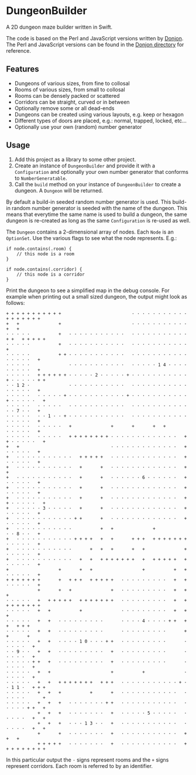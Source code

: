 #  DungeonBuilder

A 2D dungeon maze builder written in Swift.

The code is based on the Perl and JavaScript versions written by [Donjon](https://donjon.bin.sh). The Perl and JavaScript versions can be found in the [Donjon directory](https://github.com/wolf81/DungeonBuilder/tree/master/Donjon) for reference.

## Features

- Dungeons of various sizes, from fine to collosal
- Rooms of various sizes, from small to collosal
- Rooms can be densely packed or scattered
- Corridors can be straight, curved or in between
- Optionally remove some or all dead-ends
- Dungeons can be created using various layouts, e.g. keep or hexagon
- Different types of doors are placed, e.g.: normal, trapped, locked, etc...
- Optionally use your own (random) number generator

## Usage

1. Add this project as a library to some other project.
2. Create an instance of `DungeonBuilder` and provide it with a `Configuration` and optionally your own number generator that conforms to `NumberGeneratable`.
3. Call the `build` method on your instance of `DungeonBuilder` to create a dungeon. A `Dungeon` will be returned.

By default a build-in seeded random number generator is used. This build-in random number generator is seeded with the name of the dungeon. This means that everytime the same name is used to build a dungeon, the same dungeon is re-created as long as the same `Configuration` is re-used as well.   

The `Dungeon` contains a 2-dimensional array of nodes. Each `Node` is an `OptionSet`. Use the various flags to see what the node represents.  E.g.: 

    if node.contains(.room) {
        // this node is a room
    } 
    
    if node.contains(.corridor) {
        // this node is a corridor
    }

Print the dungeon to see a simplified map in the debug console. For example when printing out a small sized dungeon, the output might look as follows:

    + + + + + + + + + + +                           · · · · · · · · · · ·   + + + + + + +  
    +   +               +                           · · · · · · · · · · ·   +   +          
    · · · · ·           +   · · · · · · · · · · ·   · · · · · · · · · · · + +   + + + + +  
    · · · · ·           +   · · · · · · · · · · ·   · · · · · · · · · · ·               +  
    · · · · ·           + + · · · · · · · · · · ·   · · · · · · · · · · ·   · · · · ·   +  
    · · · · ·               · · · · · · · · · · ·   · · · · · 1 4 · · · ·   · · · · ·   +  
    · · · · ·   + + + + + + · · · · · 2 · · · · · + · · · · · · · · · · · + · · · · · + +  
    · · 1 2 ·               · · · · · · · · · · ·   · · · · · · · · · · ·   · · · · ·   +  
    · · · · ·   · · · · · + · · · · · · · · · · · + · · · · · · · · · · · + · · · · ·   +  
    · · · · ·   · · · · ·   · · · · · · · · · · ·   · · · · · · · · · · ·   · · 7 · ·   +  
    · · · · ·   · · 1 · · + · · · · · · · · · · ·   · · · · · · · · · · ·   · · · · ·   +  
    · · · · ·   · · · · ·   +               +       +       +   +           · · · · ·   +  
    · · · · ·   · · · · ·   + + + + + + + + · · · · · · · · · · · · ·   + + · · · · ·   +  
    +   +                                   · · · · · · · · · · · · ·   +   · · · · ·   +  
    +   · · · · · · · · · · ·   + + + + +   · · · · · · · · · · · · ·   +   · · · · ·   +  
    +   · · · · · · · · · · ·   +       +   · · · · · · · · · · · · ·   +               +  
    +   · · · · · · · · · · ·   +       +   · · · · · · 6 · · · · · ·   +   · · · · ·   +  
    +   · · · · · · · · · · ·   +       +   · · · · · · · · · · · · ·   +   · · · · ·   +  
    +   · · · · · · · · · · ·   +       +   · · · · · · · · · · · · ·   + + · · · · ·   +  
    +   · · · · · 3 · · · · ·   +       +   · · · · · · · · · · · · ·   +   · · · · ·   +  
    +   · · · · · · · · · · · + +       +   · · · · · · · · · · · · ·   +   · · · · ·   +  
    +   · · · · · · · · · · ·           +   +               +               · · 8 · ·   +  
    +   · · · · · · · · · · · + + + +   +   +       + + +   + + + + + + +   · · · · ·   +  
    +   · · · · · · · · · · ·       +   +   +       +   +               +   · · · · ·   +  
    +   · · · · · · · · · · ·   +   +   + + + + + + +   +   + + + + +   +   · · · · ·   +  
    +                   +       +   +                   +           +   +   · · · · ·   +  
    + + + + + + +       +   + + +   + + + + +   · · · · · · · · ·   +   +   · · · · ·   +  
                +       +   +               +   · · · · · · · · ·   +   +               +  
    · · · · ·   +   + + + + +   + + + + + + +   · · · · · · · · ·   +   +   + + + + + + +  
    · · · · ·   +   +           +               · · · · · · · · ·   +   +   +              
    · · · · ·   +   +   · · · · · · · · ·       · · · · 4 · · · · + +   +   +   + + +      
    · · · · ·   +   +   · · · · · · · · ·       · · · · · · · · ·       +   +       +      
    · · · · ·   +   +   · · · · 1 0 · · · + +   · · · · · · · · ·       · · · · ·   +      
    · · 9 · ·   +   +   · · · · · · · · ·   +   · · · · · · · · ·       · · · · ·   +      
    · · · · · + +   +   · · · · · · · · ·   +   · · · · · · · · ·       · · · · ·   +      
    · · · · ·   +   +                       +           +               · · · · ·   +      
    · · · · ·   +   +   + + + + + + +   + + +   · · · · · · · · · · · + · · 1 1 ·   + + +  
    · · · · ·   +   +   +           +       +   · · · · · · · · · · ·   · · · · ·       +  
    · · · · ·   +   +   +   · · · · · · · + +   · · · · · · · · · · ·   · · · · · + +   +  
                +   +   +   · · · · · · ·   +   · · · · · 5 · · · · ·   · · · · ·   +   +  
                +   +   +   · · · 1 3 · ·   +   · · · · · · · · · · ·   · · · · ·   +   +  
                +       +   · · · · · · ·   +   · · · · · · · · · · ·   +           +   +  
                + + + + +   · · · · · · ·   +   · · · · · · · · · · ·   + + + + + + + + +  

In this particular output the `·` signs represent rooms and the `+` signs represent corridors. Each room is referred to by an identifier.
